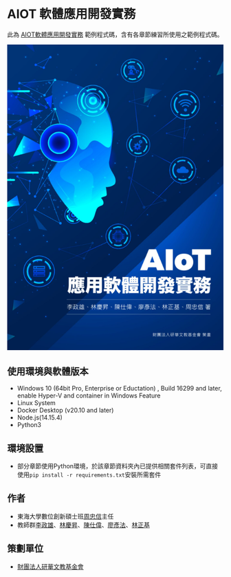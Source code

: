 # AIOT 軟體應用開發實務

此為 [AIOT軟體應用開發實務]() 範例程式碼，含有各章節練習所使用之範例程式碼。<br/>

![書籍封面](./cover.png)



## 使用環境與軟體版本

* Windows 10 (64bit Pro, Enterprise or Eductation) , Build 16299 and later, enable Hyper-V and container in Windows Feature
* Linux System 
* Docker Desktop (v20.10 and later)
* Node.js(14.15.4)
* Python3

## 環境設置

* 部分章節使用Python環境，於該章節資料夾內已提供相關套件列表，可直接使用`pip install -r requirements.txt`安裝所需套件


## 作者
* 東海大學數位創新碩士班[周忠信]()主任
* 教師群[李政雄]()、[林慶昇]()、[陳仕偉]()、[廖彥法]()、[林正基]()

## 策劃單位
* [財團法人研華文教基金會]()
